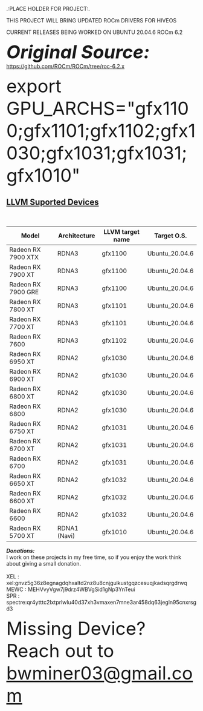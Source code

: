 .:PLACE HOLDER FOR PROJECT:.

THIS PROJECT WILL BRING UPDATED ROCm DRIVERS FOR HIVEOS

CURRENT RELEASES BEING WORKED ON UBUNTU 20.04.6 ROCm 6.2

<font size="12px"><i><b>Original Source:</b></i></font><br />
<qoute>https://github.com/ROCm/ROCm/tree/roc-6.2.x</qoute>


<font size="12px">export GPU_ARCHS="gfx1100;gfx1101;gfx1102;gfx1030;gfx1031;gfx1031;gfx1010"</font><br />

<div class="table_component" role="region" tabindex="0">
<table>
    <h2><u>LLVM Suported Devices</u></h2><br />
        <thead>
        <tr>
            <th>Model</th>
            <th>Architecture</th>
            <th>LLVM target name</th>
            <th>Target O.S.<br></th>
        </tr>
    </thead>
    <tbody>
        <tr>
            <td>Radeon RX 7900 XTX</td>
            <td>RDNA3</td>
            <td>gfx1100</td>
            <td>Ubuntu_20.04.6</td>
        </tr>
        <tr>
            <td>Radeon RX 7900 XT</td>
            <td>RDNA3</td>
            <td>gfx1100</td>
            <td>Ubuntu_20.04.6</td>
        </tr>
        <tr>
            <td>Radeon RX 7900 GRE</td>
            <td>RDNA3</td>
            <td>gfx1100</td>
            <td>Ubuntu_20.04.6</td>
        </tr>
        <tr>
            <td>Radeon RX 7800 XT</td>
            <td>RDNA3</td>
            <td>gfx1101</td>
            <td>Ubuntu_20.04.6</td>
        </tr>
        <tr>
            <td>Radeon RX 7700 XT</td>
            <td>RDNA3</td>
            <td>gfx1101</td>
            <td>Ubuntu_20.04.6</td>
        </tr>
        <tr>
            <td>Radeon RX 7600</td>
            <td>RDNA3</td>
            <td>gfx1102</td>
            <td>Ubuntu_20.04.6</td>
        </tr>
        <tr>
            <td>Radeon RX 6950 XT</td>
            <td>RDNA2</td>
            <td>gfx1030</td>
            <td>Ubuntu_20.04.6</td>
        </tr>
        <tr>
            <td>Radeon RX 6900 XT</td>
            <td>RDNA2</td>
            <td>gfx1030</td>
            <td>Ubuntu_20.04.6</td>
        </tr>
        <tr>
            <td>Radeon RX 6800 XT</td>
            <td>RDNA2</td>
            <td>gfx1030</td>
            <td>Ubuntu_20.04.6</td>
        </tr>
        <tr>
            <td>Radeon RX 6800</td>
            <td>RDNA2</td>
            <td>gfx1030</td>
            <td>Ubuntu_20.04.6</td>
        </tr>
        <tr>
            <td>Radeon RX 6750 XT</td>
            <td>RDNA2</td>
            <td>gfx1031</td>
            <td>Ubuntu_20.04.6</td>
        </tr>
        <tr>
            <td>Radeon RX 6700 XT</td>
            <td>RDNA2</td>
            <td>gfx1031</td>
            <td>Ubuntu_20.04.6</td>
        </tr>
        <tr>
            <td>Radeon RX 6700</td>
            <td>RDNA2</td>
            <td>gfx1031</td>
            <td>Ubuntu_20.04.6</td>
        </tr>
        <tr>
            <td>Radeon RX 6650 XT</td>
            <td>RDNA2</td>
            <td>gfx1032</td>
            <td>Ubuntu_20.04.6</td>
        </tr>
        <tr>
            <td>
                <div>Radeon RX 6600 XT</div>
            </td>
            <td>RDNA2</td>
            <td>gfx1032</td>
            <td>Ubuntu_20.04.6</td>
        </tr>
        <tr>
            <td>Radeon RX 6600</td>
            <td>RDNA2</td>
            <td>gfx1032</td>
            <td>Ubuntu_20.04.6</td>
        </tr>
        <tr>
            <td>Radeon RX 5700 XT<br></td>
            <td>RDNA1 (Navi)<br></td>
            <td>gfx1010</td>
            <td>Ubuntu_20.04.6</td>
        </tr>
    </tbody>
</table>

<font size="xsmall"><i><b>Donations:</b></i></font><br />
I work on these projects in my free time, so if you enjoy the work think about giving a small donation.<br /><br />
XEL : xel:gnvz5g36z8egnagdqhxaltd2nz8u8cnjgulkustgqzcesuqjkadsqrgdrwq<br />
MEWC : MEHVvyVgw7j9drz4WBVgSid1gNp3YnTeui<br />
SPR : spectre:qr4ytttc2lxtprlwlu40d37xh3vmaxen7mne3ar458dq63jegln95cnxrsgd3<br />

<font size="10px">Missing Device? Reach out to bwminer03@gmail.com</font>
